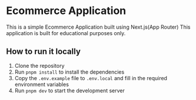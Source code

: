 # Ecommerce Application

This is a simple Ecommerce Application built using Next.js(App Router) This application is built for educational purposes only.

## How to run it locally

1. Clone the repository
2. Run `pnpm install` to install the dependencies
3. Copy the `.env.example` file to `.env.local` and fill in the required environment variables
4. Run `pnpm dev` to start the development server